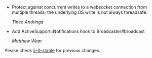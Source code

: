 *  Protect against concurrent writes to a websocket connection from
   multiple threads; the underlying OS write is not always threadsafe.

   *Tinco Andringa*

*  Add ActiveSupport::Notifications hook to Broadcaster#broadcast

   *Matthew Wear*

Please check [5-0-stable](https://github.com/rails/rails/blob/5-0-stable/actioncable/CHANGELOG.md) for previous changes.
